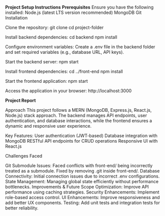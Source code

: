<b>Project Setup Instructions</b>
<b>Prerequisites</b>
Ensure you have the following installed:
Node.js (latest LTS version recommended)
MongoDB
Git
Installation

Clone the repository:
git clone <repository-url>
cd project-folder

Install backend dependencies:
cd backend
npm install

Configure environment variables:
Create a .env file in the backend folder and set required variables (e.g., database URL, API keys).

Start the backend server:
npm start

Install frontend dependencies:
cd ../front-end
npm install

Start the frontend application:
npm start

Access the application in your browser:
http://localhost:3000

<b>Project Report</b>

Approach
This project follows a MERN (MongoDB, Express.js, React.js, Node.js) stack approach. The backend manages API endpoints, user authentication, and database interactions, while the frontend ensures a dynamic and responsive user experience.

Key Features:
User authentication (JWT-based)
Database integration with MongoDB
RESTful API endpoints for CRUD operations
Responsive UI with React.js

Challenges Faced

Git Submodule Issues: Faced conflicts with front-end/ being incorrectly treated as a submodule. Fixed by removing .git inside front-end/.
Database Connectivity: Initial connection issues due to incorrect .env configurations.
State Management: Managing global state efficiently without performance bottlenecks.
Improvements & Future Scope
Optimization: Improve API performance using caching strategies.
Security Enhancements: Implement role-based access control.
UI Enhancements: Improve responsiveness and add better UX components.
Testing: Add unit tests and integration tests for better reliability.
